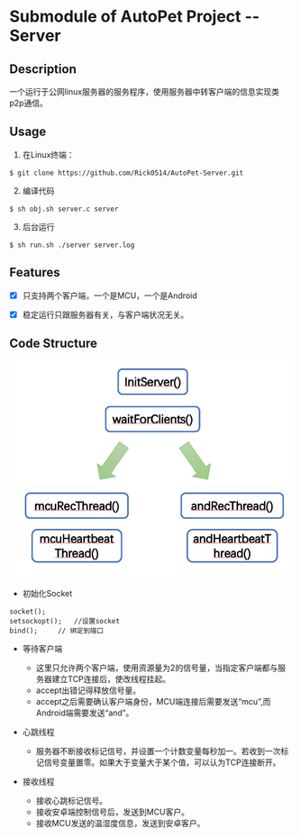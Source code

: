 # Submodule of AutoPet Project -- Server


## Description
一个运行于公网linux服务器的服务程序，使用服务器中转客户端的信息实现类p2p通信。


## Usage

1. 在Linux终端：
```
$ git clone https://github.com/Rick0514/AutoPet-Server.git
```

2. 编译代码
```
$ sh obj.sh server.c server
```

3. 后台运行
```
$ sh run.sh ./server server.log
```


## Features

- [x] 只支持两个客户端，一个是MCU，一个是Android
- [x] 稳定运行只跟服务器有关，与客户端状况无关。


## Code Structure

![img](./img/code_structure.jpg)


* 初始化Socket

```
socket();
setsockopt();   //设置socket
bind();     // 绑定到端口
```

* 等待客户端
    * 这里只允许两个客户端，使用资源量为2的信号量，当指定客户端都与服务器建立TCP连接后，使改线程挂起。
    * accept出错记得释放信号量。
    * accept之后需要确认客户端身份，MCU端连接后需要发送“mcu”,而Android端需要发送“and”。

* 心跳线程
    * 服务器不断接收标记信号，并设置一个计数变量每秒加一。若收到一次标记信号变量置零。如果大于变量大于某个值，可以认为TCP连接断开。

* 接收线程
    * 接收心跳标记信号。
    * 接收安卓端控制信号后，发送到MCU客户。
    * 接收MCU发送的温湿度信息，发送到安卓客户。

    